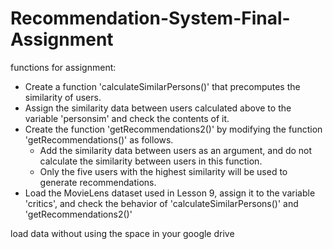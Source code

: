# Recommendation-System-Final-Assignment

functions for assignment:

- Create a function 'calculateSimilarPersons()' that precomputes the similarity of users.
- Assign the similarity data between users calculated above to the variable 'personsim' and check the contents of it.
- Create the function 'getRecommendations2()' by modifying the function 'getRecommendations()' as follows.
  -	Add the similarity data between users as an argument, and do not calculate the similarity between users in this function.
  -	Only the five users with the highest similarity will be used to generate recommendations.
- Load the MovieLens dataset used in Lesson 9, assign it to the variable 'critics', and check the behavior of 'calculateSimilarPersons()' and 'getRecommendations2()'


load data without using the space in your google drive
